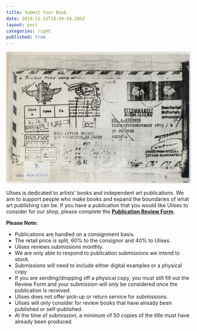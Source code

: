 ```yaml
---
title: Submit Your Book
date: 2019-11-12T18:59:54.285Z
layout: post
categories: right
published: true
---
```

![](/assets/img/artistbooks_7_36_26_60.jpeg)

Ulises is dedicated to artists’ books and independent art publications. We aim to support people who make books and expand the boundaries of what art publishing can be. If you have a publication that you would like Ulises to consider for our shop, please complete the **[Publication Review Form](https://forms.gle/mwYH53GX21UGVbwy6).** 

**Please Note:** 

* Publications are handled on a consignment basis.
* The retail price is split,​ 60​% to the consignor and 40%​ to Ulises. 
* Ulises reviews submissions monthly.​​
* We are only able to respond to publication submissions we intend to stock. 
* ​Submissions will need to include either digital examples or a physical copy​
* ​If you are sending/dropping off a physical copy, you must still fill out the Review Form and your submission will only be considered once the publication is received. ​
* Ulises does not offer pick-up or return service for submissions.​
* Ulises will only consider for review books that have already been published or self-published.
* ​At the time of submission, a minimum of 50 copies of the title must have already been produced.​